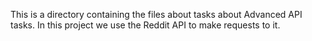 This is a directory containing the files about tasks about Advanced API tasks.
In this project we use the Reddit API to make requests to it.
